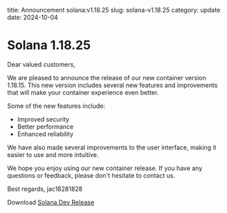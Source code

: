 title: Announcement solana:v1.18.25
slug: solana-v1.18.25
category: update
date: 2024-10-04

# Solana 1.18.25

Dear valued customers,

We are pleased to announce the release of our new container version 1.18.15. This new version includes several new features and improvements that will make your container experience even better.

Some of the new features include:

- Improved security
- Better performance
- Enhanced reliability

We have also made several improvements to the user interface, making it easier to use and more intuitive.

We hope you enjoy using our new container release. If you have any questions or feedback, please don't hesitate to contact us.

Best regards,
jac18281828

Download [Solana Dev Release]()
